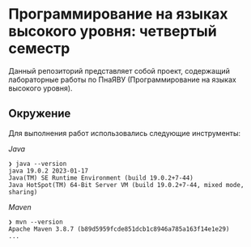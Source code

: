 # Программирование на языках высокого уровня: четвертый семестр

Данный репозиторий представляет собой проект, содержащий лабораторные работы по ПнаЯВУ (Программирование на языках высокого уровня).

## Окружение

Для выполнения работ использовались следующие инструменты:

_Java_
```
❯ java --version
java 19.0.2 2023-01-17
Java(TM) SE Runtime Environment (build 19.0.2+7-44)
Java HotSpot(TM) 64-Bit Server VM (build 19.0.2+7-44, mixed mode, sharing)
```

_Maven_
```
❯ mvn --version
Apache Maven 3.8.7 (b89d5959fcde851dcb1c8946a785a163f14e1e29)
...
```
